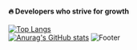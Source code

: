 #### 🔥 Developers who strive for growth
[![Top Langs](https://github-readme-stats.vercel.app/api/top-langs/?username=tenta3802&layout=compact)](https://github.com/tenta3802/)
<br>
[![Anurag's GitHub stats](https://github-readme-stats.vercel.app/api?username=tenta3802)](https://github.com/tenta3802/)
![Footer](https://capsule-render.vercel.app/api?type=waving&color=7BD1D2&height=130&section=footer)
